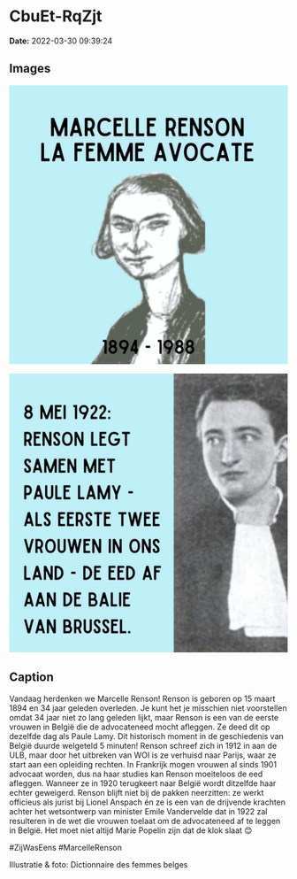 # CbuEt-RqZjt

**Date:** 2022-03-30 09:39:24

## Images

![Image](../images/CbuEt-RqZjt_0.jpg)

![Image](../images/CbuEt-RqZjt_1.jpg)

## Caption

Vandaag herdenken we Marcelle Renson! Renson is geboren op 15 maart 1894 en 34 jaar geleden overleden. Je kunt het je misschien niet voorstellen omdat 34 jaar niet zo lang geleden lijkt, maar Renson is een van de eerste vrouwen in België die de advocateneed mocht afleggen. Ze deed dit op dezelfde dag als Paule Lamy. Dit historisch moment in de geschiedenis van België duurde welgeteld 5 minuten! 
Renson schreef zich in 1912 in aan de ULB, maar door het uitbreken van WOI is ze verhuisd naar Parijs, waar ze start aan een opleiding rechten. In Frankrijk mogen vrouwen al sinds 1901 advocaat worden, dus na haar studies kan Renson moeiteloos de eed afleggen. Wanneer ze in 1920 terugkeert naar België wordt ditzelfde haar echter geweigerd. Renson blijft niet bij de pakken neerzitten: ze werkt officieus als jurist bij Lionel Anspach én ze is een van de drijvende krachten achter het wetsontwerp van minister Emile Vandervelde dat in 1922 zal resulteren in de wet die vrouwen toelaat om de advocateneed af te leggen in België. Het moet niet altijd Marie Popelin zijn dat de klok slaat 😊

#ZijWasEens #MarcelleRenson

Illustratie & foto: Dictionnaire des femmes belges

